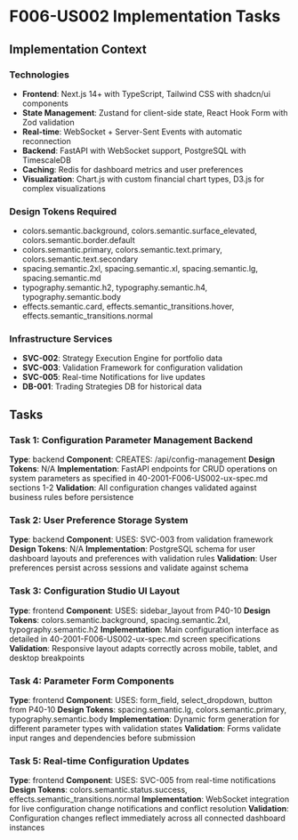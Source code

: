 # F006-US002 Implementation Tasks

## Implementation Context

### Technologies
- **Frontend**: Next.js 14+ with TypeScript, Tailwind CSS with shadcn/ui components
- **State Management**: Zustand for client-side state, React Hook Form with Zod validation
- **Real-time**: WebSocket + Server-Sent Events with automatic reconnection
- **Backend**: FastAPI with WebSocket support, PostgreSQL with TimescaleDB
- **Caching**: Redis for dashboard metrics and user preferences
- **Visualization**: Chart.js with custom financial chart types, D3.js for complex visualizations

### Design Tokens Required
- colors.semantic.background, colors.semantic.surface_elevated, colors.semantic.border.default
- colors.semantic.primary, colors.semantic.text.primary, colors.semantic.text.secondary
- spacing.semantic.2xl, spacing.semantic.xl, spacing.semantic.lg, spacing.semantic.md
- typography.semantic.h2, typography.semantic.h4, typography.semantic.body
- effects.semantic.card, effects.semantic_transitions.hover, effects.semantic_transitions.normal

### Infrastructure Services
- **SVC-002**: Strategy Execution Engine for portfolio data
- **SVC-003**: Validation Framework for configuration validation
- **SVC-005**: Real-time Notifications for live updates
- **DB-001**: Trading Strategies DB for historical data

## Tasks

### Task 1: Configuration Parameter Management Backend
**Type**: backend
**Component**: CREATES: /api/config-management
**Design Tokens**: N/A
**Implementation**: 
FastAPI endpoints for CRUD operations on system parameters as specified in 40-2001-F006-US002-ux-spec.md sections 1-2
**Validation**: All configuration changes validated against business rules before persistence

### Task 2: User Preference Storage System
**Type**: backend
**Component**: USES: SVC-003 from validation framework
**Design Tokens**: N/A
**Implementation**: 
PostgreSQL schema for user dashboard layouts and preferences with validation rules
**Validation**: User preferences persist across sessions and validate against schema

### Task 3: Configuration Studio UI Layout
**Type**: frontend
**Component**: USES: sidebar_layout from P40-10
**Design Tokens**: colors.semantic.background, spacing.semantic.2xl, typography.semantic.h2
**Implementation**: 
Main configuration interface as detailed in 40-2001-F006-US002-ux-spec.md screen specifications
**Validation**: Responsive layout adapts correctly across mobile, tablet, and desktop breakpoints

### Task 4: Parameter Form Components
**Type**: frontend
**Component**: USES: form_field, select_dropdown, button from P40-10
**Design Tokens**: spacing.semantic.lg, colors.semantic.primary, typography.semantic.body
**Implementation**: 
Dynamic form generation for different parameter types with validation states
**Validation**: Forms validate input ranges and dependencies before submission

### Task 5: Real-time Configuration Updates
**Type**: frontend
**Component**: USES: SVC-005 from real-time notifications
**Design Tokens**: colors.semantic.status.success, effects.semantic_transitions.normal
**Implementation**: 
WebSocket integration for live configuration change notifications and conflict resolution
**Validation**: Configuration changes reflect immediately across all connected dashboard instances